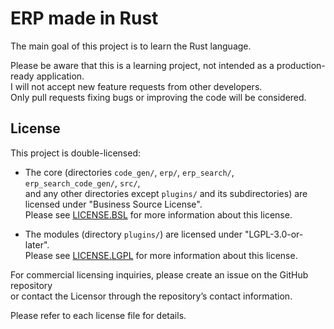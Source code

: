 # ERP made in Rust

The main goal of this project is to learn the Rust language.

Please be aware that this is a learning project, not intended as a production-ready application.  
I will not accept new feature requests from other developers.  
Only pull requests fixing bugs or improving the code will be considered.

## License

This project is double-licensed:

- The core (directories `code_gen/`, `erp/`, `erp_search/`, `erp_search_code_gen/`, `src/`,  
  and any other directories except `plugins/` and its subdirectories) are licensed under "Business Source License".  
  Please see [LICENSE.BSL](LICENSE.BSL) for more information about this license.

- The modules (directory `plugins/`) are licensed under "LGPL-3.0-or-later".  
  Please see [LICENSE.LGPL](LICENSE.LGPL) for more information about this license.

For commercial licensing inquiries, please create an issue on the GitHub repository  
or contact the Licensor through the repository’s contact information.

Please refer to each license file for details.

